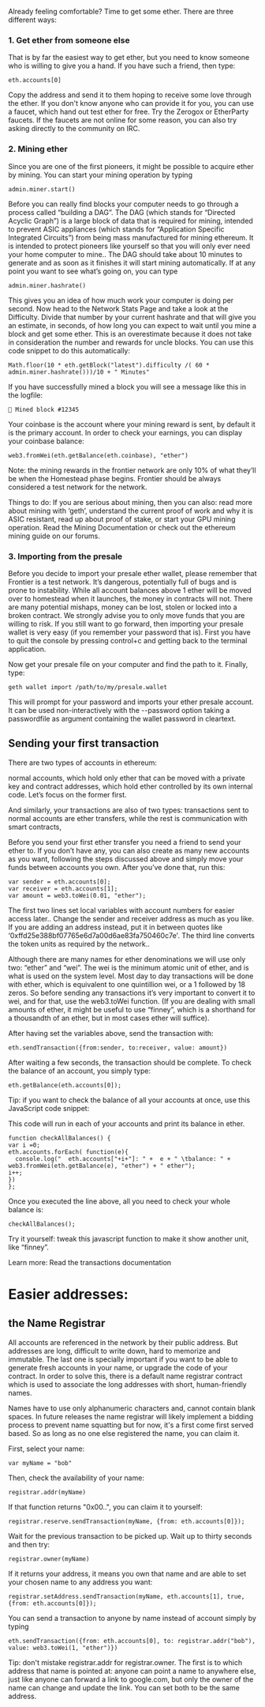 Already feeling comfortable? Time to get some ether. There are three different ways:

### 1. Get ether from someone else


That is by far the easiest way to get ether, but you need to know someone who is willing to give you a hand. If you have such a friend, then type:


```
eth.accounts[0]
```

Copy the address and send it to them hoping to receive some love through the ether. If you don't know anyone who can provide it for you, you can use a faucet, which hand out test ether for free. Try the Zerogox or EtherParty faucets.  If the faucets are not online for some reason, you can also try asking directly to the community on IRC. 

### 2. Mining ether

Since you are one of the first pioneers, it might be possible to acquire ether by mining. You can start your mining operation by typing


```
admin.miner.start()
```

Before you can really find blocks your computer needs to go through a process called “building a DAG”. The DAG (which stands for “Directed Acyclic Graph”) is a large block of data that is required for mining, intended to prevent ASIC appliances (which stands for “Application Specific Integrated Circuits”) from being mass manufactured for mining ethereum.  It is intended to protect pioneers like yourself so that you will only ever need your home computer to mine.. The DAG should take about 10 minutes to generate and as soon as it finishes it will start mining automatically. If at any point you want to see what’s going on, you can type


```
admin.miner.hashrate() 
```

This gives you an idea of how much work your computer is doing per second. Now head to the Network Stats Page and take a look at the Difficulty. Divide that number by your current hashrate and that will give you an estimate, in seconds, of how long you can expect to wait until you mine a block and get some ether. This is an overestimate because it does not take in consideration the number and rewards for uncle blocks. You can use this code snippet to do this automatically:


```
Math.floor(10 * eth.getBlock("latest").difficulty /( 60 * admin.miner.hashrate()))/10 + " Minutes"
```


If you have successfully mined a block you will see a message like this in the logfile:

 
 ```
 🔨 Mined block #12345
```


Your coinbase is the account where your mining reward is sent, by default it is the primary account. In order to check your earnings, you can display your coinbase balance:


```
web3.fromWei(eth.getBalance(eth.coinbase), "ether")
```


Note: the mining rewards in the frontier network are only 10% of what they’ll be when the Homestead phase begins. Frontier should be always considered a test network for the network.

Things to do: If you are serious about mining, then you can also: read more about mining with ‘geth’, understand the current proof of work and why it is ASIC resistant, read up about proof of stake, or start your GPU mining operation.  Read the Mining Documentation or check out the ethereum mining guide on our forums. 

### 3. Importing from the presale

Before you decide to import your presale ether wallet, please remember that Frontier is a test network. It’s dangerous, potentially full of bugs and is prone to instability. While all account balances above 1 ether will be moved over to homestead when it launches, the money in contracts will not. There are many potential mishaps, money can be lost, stolen or locked into a broken contract. We strongly advise you to only move funds that you are willing to risk. If you still want to go forward, then importing your presale wallet is very easy (if you remember your password that is). First you have to quit the console by pressing control+c and getting back to the terminal application. 

Now get your presale file on your computer and find the path to it. Finally, type:


```
geth wallet import /path/to/my/presale.wallet
```

This will prompt for your password and imports your ether presale account. It can be used non-interactively with the --password option taking a passwordfile as argument containing the wallet password in cleartext.



## Sending your first transaction

There are two types of accounts in ethereum:

normal accounts, which hold only ether that can be moved with a private key and
contract addresses, which hold ether controlled by its own internal code. Let’s focus on the former first. 

And similarly, your transactions are also of two types: transactions sent to normal accounts are ether transfers, while the rest is communication with smart contracts, 

Before you send your first ether transfer you need a friend to send your ether to. If you don’t have any, you can also create as many new accounts as you want, following the steps discussed above and simply move your funds between accounts you own. After you’ve done that, run this:  

```
var sender = eth.accounts[0];
var receiver = eth.accounts[1];
var amount = web3.toWei(0.01, "ether");
```

The first two lines set local variables with account numbers for easier access later.. Change the sender and receiver address as much as you like. If you are adding an address instead, put it in between quotes like ‘0xffd25e388bf07765e6d7a00d6ae83fa750460c7e'. The third line converts the token units as required by the network..

Although there are many names for ether denominations we will use only two: “ether” and “wei”. The wei is the minimum atomic unit of ether, and is what is used on the system level. Most day to day transactions will be done with ether, which is equivalent to one quintillion wei, or a 1 followed by 18 zeros. So before sending any transactions it’s very important to convert it to wei, and for that, use the web3.toWei function. (If you are dealing with small amounts of ether, it might be useful to use “finney”, which is a shorthand for a thousandth of an ether, but in most cases ether will suffice).

After having set the variables above, send the transaction with:


```
eth.sendTransaction({from:sender, to:receiver, value: amount})
```


After waiting a few seconds, the transaction should be complete. To check the balance of an account, you simply type:


```
eth.getBalance(eth.accounts[0]);
```




Tip: if you want to check the balance of all your accounts at once, use this JavaScript code snippet:

This code will run in each of your accounts and print its balance in ether.

```
function checkAllBalances() { 
var i =0; 
eth.accounts.forEach( function(e){
  console.log("  eth.accounts["+i+"]: " +  e + " \tbalance: " + web3.fromWei(eth.getBalance(e), "ether") + " ether"); 
i++; 
})
}; 
```

Once you executed the line above, all you need to check your whole balance is:

```
checkAllBalances();
```

Try it yourself:  tweak this javascript function to make it show another unit, like “finney”.  

Learn more: Read the transactions documentation

# Easier addresses: 
## the Name Registrar

All accounts are referenced in the network by their public address. But addresses are long, difficult to write down, hard to memorize and immutable. The last one is specially important if you want to be able to generate fresh accounts in your name, or upgrade the code of your contract. In order to solve this, there is a default name registrar contract which is used to associate the long addresses with short, human-friendly names.

Names have to use only alphanumeric characters and, cannot contain blank spaces. In future releases the name registrar will likely implement a bidding process to prevent name squatting but for now, it's a first come first served based. So as long as no one else registered the name, you can claim it.

First, select your name:


```
var myName = "bob"
```


Then, check the availability of your name:

```
registrar.addr(myName)
```

If that function returns "0x00..", you can claim it to yourself:


```
registrar.reserve.sendTransaction(myName, {from: eth.accounts[0]});
```


Wait for the previous transaction to be picked up. Wait up to thirty seconds and then try:


```
registrar.owner(myName)
```


 If it returns your address, it means you own that name and are able to set your chosen name to any address you want:


```
registrar.setAddress.sendTransaction(myName, eth.accounts[1], true,{from: eth.accounts[0]});
```



You can send a transaction to anyone by name instead of account simply by typing 


```
eth.sendTransaction({from: eth.accounts[0], to: registrar.addr("bob"), value: web3.toWei(1, "ether")})
```



Tip: don't mistake registrar.addr for registrar.owner. The first is to which address that name is pointed at: anyone can point a name to anywhere else, just like anyone can forward a link to google.com, but only the owner of the name can change and update the link. You can set both to be the same address.